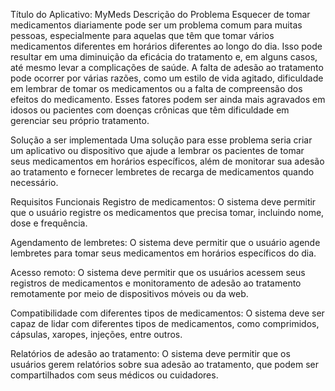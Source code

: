 Título do Aplicativo: MyMeds
Descrição do Problema
Esquecer de tomar medicamentos diariamente pode ser um problema comum para muitas pessoas, especialmente para aquelas que têm que tomar vários medicamentos diferentes em horários diferentes ao longo do dia. Isso pode resultar em uma diminuição da eficácia do tratamento e, em alguns casos, até mesmo levar a complicações de saúde. A falta de adesão ao tratamento pode ocorrer por várias razões, como um estilo de vida agitado, dificuldade em lembrar de tomar os medicamentos ou a falta de compreensão dos efeitos do medicamento. Esses fatores podem ser ainda mais agravados em idosos ou pacientes com doenças crônicas que têm dificuldade em gerenciar seu próprio tratamento.

Solução a ser implementada
Uma solução para esse problema seria criar um aplicativo ou dispositivo que ajude a lembrar os pacientes de tomar seus medicamentos em horários específicos, além de monitorar sua adesão ao tratamento e fornecer lembretes de recarga de medicamentos quando necessário.

Requisitos Funcionais
Registro de medicamentos: O sistema deve permitir que o usuário registre os medicamentos que precisa tomar, incluindo nome, dose e frequência.

Agendamento de lembretes: O sistema deve permitir que o usuário agende lembretes para tomar seus medicamentos em horários específicos do dia.

Acesso remoto: O sistema deve permitir que os usuários acessem seus registros de medicamentos e monitoramento de adesão ao tratamento remotamente por meio de dispositivos móveis ou da web.

Compatibilidade com diferentes tipos de medicamentos: O sistema deve ser capaz de lidar com diferentes tipos de medicamentos, como comprimidos, cápsulas, xaropes, injeções, entre outros.

Relatórios de adesão ao tratamento: O sistema deve permitir que os usuários gerem relatórios sobre sua adesão ao tratamento, que podem ser compartilhados com seus médicos ou cuidadores.